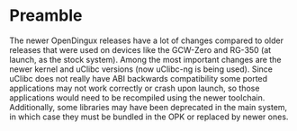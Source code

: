 # Preamble

The newer OpenDingux releases have a lot of changes compared to older releases that were used on devices like the GCW-Zero and RG-350 (at launch, as the stock system). Among the most important changes are the newer kernel and uClibc versions (now uClibc-ng is being used). Since uClibc does not really have ABI backwards compatibility some ported applications may not work correctly or crash upon launch, so those applications would need to be recompiled using the newer toolchain. Additionally, some libraries may have been deprecated in the main system, in which case they must be bundled in the OPK or replaced by newer ones.

